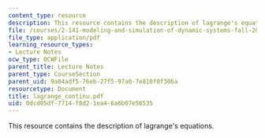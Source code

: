 ```yaml
---
content_type: resource
description: This resource contains the description of lagrange's equations.
file: /courses/2-141-modeling-and-simulation-of-dynamic-systems-fall-2006/0dcd05df7714f8d21ea46a6b07e56535_lagrange_continu.pdf
file_type: application/pdf
learning_resource_types:
- Lecture Notes
ocw_type: OCWFile
parent_title: Lecture Notes
parent_type: CourseSection
parent_uid: 9a04adf5-76eb-27f5-97a0-7e810f0f306a
resourcetype: Document
title: lagrange_continu.pdf
uid: 0dcd05df-7714-f8d2-1ea4-6a6b07e56535
---
```

This resource contains the description of lagrange's equations.


